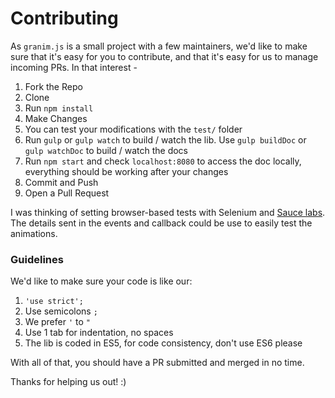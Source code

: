 # Contributing

As `granim.js` is a small project with a few maintainers,
we'd like to make sure that it's easy for you to contribute,
and that it's easy for us to manage incoming PRs. In that interest -

1. Fork the Repo
2. Clone
3. Run `npm install`
4. Make Changes
5. You can test your modifications with the `test/` folder
6. Run `gulp` or `gulp watch` to build / watch the lib. Use `gulp buildDoc` or `gulp watchDoc` to build / watch the docs
7. Run `npm start` and check `localhost:8080` to access the doc locally, everything should be working after your changes
8. Commit and Push
9. Open a Pull Request

I was thinking of setting browser-based tests with Selenium and [Sauce labs](https://saucelabs.com/).
The details sent in the events and callback could be use to easily test the animations.

### Guidelines

We'd like to make sure your code is like our:

1. `'use strict';`
2. Use semicolons `;`
3. We prefer `'` to `"`
4. Use 1 tab for indentation, no spaces
5. The lib is coded in ES5, for code consistency, don't use ES6 please

With all of that, you should have a PR submitted and merged in no time.

Thanks for helping us out! :)
